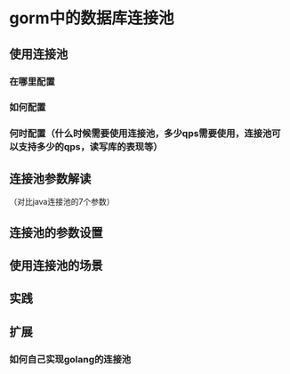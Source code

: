 # gorm中的数据库连接池

## 使用连接池

### 在哪里配置

### 如何配置

### 何时配置（什么时候需要使用连接池，多少qps需要使用，连接池可以支持多少的qps，读写库的表现等）



## 连接池参数解读
（对比java连接池的7个参数）

## 连接池的参数设置


## 使用连接池的场景

## 实践

## 扩展
### 如何自己实现golang的连接池